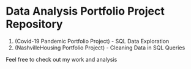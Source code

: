 # Data Analysis Portfolio Project Repository

1. (Covid-19 Pandemic Portfolio Project) - SQL Data Exploration 
2. (NashvilleHousing Portfolio Project) - Cleaning Data in SQL Queries





Feel free to check out my work and analysis
